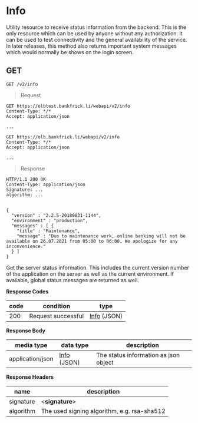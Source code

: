 # Info

Utility resource to receive status information from the backend. This is the only resource which can be used by anyone without any authorization. It can be used to test connectivity and the general availability of the service. In later releases, this method also returns important system messages which would normally be shows on the login screen.

## GET

`GET /v2/info`

> Request 

```shell--test
GET https://olbtest.bankfrick.li/webapi/v2/info
Content-Type: */*
Accept: application/json
       
...
```

```shell--production
GET https://olb.bankfrick.li/webapi/v2/info
Content-Type: */*
Accept: application/json
       
...
```

> Response

```shell
HTTP/1.1 200 OK
Content-Type: application/json
Signature: ...
algorithm: ...

                
{
  "version" : "2.2.5-20180831-1144",
  "environment" : "production",
  "messages" : [ {
    "title" : "Maintenance",
    "message" : "Due to maintenance work, online banking will not be available on 26.07.2021 from 05:00 to 06:00. We apologize for any inconvenience."
  } ]
}
```
Get the server status information. This includes the current version number of the application on the server as well as the current environment. If available, global status messages are returned as well.

**Response Codes**

| code | condition | type |
| ---- | --------- | ---- |
| 200 | Request successful | [Info](#data-types-info) (JSON) |

**Response Body**

| media type | data type | description |
| ---------- | --------- | ----------- |
| application/json | [Info](#data-types-info) (JSON) | The status information as json object |

**Response Headers**

| name | description |
| ---- | ----------- |
| signature | \<**signature**\> |
| algorithm | The used signing algorithm, e.g. rsa-sha512 |